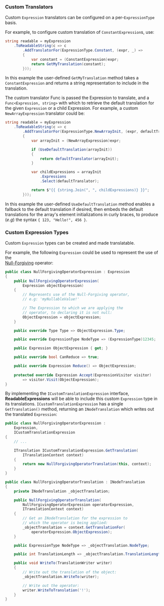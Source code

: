### Custom Translators

Custom `Expression` translators can be configured on a per-`ExpressionType` basis.

For example, to configure custom translation of `ConstantExpression`s, use:

```cs
string readable = myExpression
    .ToReadableString(c => c
        .AddTranslatorFor(ExpressionType.Constant, (expr, _) =>
        {
            var constant = (ConstantExpression)expr;
            return GetMyTranslation(constant);
        }));
```

In this example the user-defined `GetMyTranslation` method takes a `ConstantExpression`
and returns a string representation to include in the translation.

The custom translator Func is passed the Expression to translate, and a 
`Func<Expression, string>` with which to retrieve the default translation for the given `Expression`
or a child Expression. For example, a custom `NewArrayExpression` translator could be:

```cs
string readable = myExpression
    .ToReadableString(c => c
        .AddTranslatorFor(ExpressionType.NewArrayInit, (expr, defaultTranslator) =>
        {
            var arrayInit = (NewArrayExpression)expr;

            if (UseDefaultTranslation(arrayInit))
            {
                return defaultTranslator(arrayInit);
            }

            var childExpressions = arrayInit
                .Expressions
                .Select(defaultTranslator);

            return $"{{ {string.Join(", ", childExpressions)} }}";
        }));
```

In this example the user-defined `UseDefaultTranslation` method enables a fallback to the default
translation if desired, then embeds the default translations for the array's element initializations
in curly braces, to produce (*e.g*) the syntax `{ 123, "Hello!", 456 }`.

### Custom Expression Types

Custom `Expression` types can be created and made translatable.

For example, the following `Expression` could be used to represent the use of the  
[Null-Forgiving](https://docs.microsoft.com/en-us/dotnet/csharp/language-reference/operators/null-forgiving) 
operator:

```cs
public class NullForgivingOperatorExpression : Expression
{
    public NullForgivingOperatorExpression(
        Expression objectExpression)
    {
        // Represents use of the Null-Forgiving operator, 
        // e.g: 'myNullableValue!'

        // The Expression to which we are applying the 
        // operator, to declaring it is not null:
        ObjectExpression = objectExpression;
    }

    public override Type Type => ObjectExpression.Type;

    public override ExpressionType NodeType => (ExpressionType)12345;

    public Expression ObjectExpression { get; }

    public override bool CanReduce => true;

    public override Expression Reduce() => ObjectExpression;
    
    protected override Expression Accept(ExpressionVisitor visitor)
        => visitor.Visit(ObjectExpression);
}
```

By implementing the `ICustomTranslationExpression` interface, **ReadableExpressions** will be able
to include this custom `Expression` type in its translations. `ICustomTranslationExpression` has a
single `GetTranslation()` method, returning an `INodeTranslation` which writes out the translated 
`Expression`:

```cs
public class NullForgivingOperatorExpression : 
    Expression,
    ICustomTranslationExpression
{
    // ...

    ITranslation ICustomTranslationExpression.GetTranslation(
        ITranslationContext context)
    {
        return new NullForgivingOperatorTranslation(this, context);
    }
}

public class NullForgivingOperatorTranslation : INodeTranslation
{
    private INodeTranslation _objectTranslation;

    public NullForgivingOperatorTranslation(
        NullForgivingOperatorExpression operatorExpression,
        ITranslationContext context)
    {
        // Get an INodeTranslation for the expression to 
        // which the operator is being applied:
        _objectTranslation = context.GetTranslationFor(
            operatorExpression.ObjectExpression);
    }

    public ExpressionType NodeType => _objectTranslation.NodeType;

    public int TranslationLength => _objectTranslation.TranslationLength + 1;

    public void WriteTo(TranslationWriter writer)
    {
        // Write out the translation of the object:
        _objectTranslation.WriteTo(writer);

        // Write out the operator:
        writer.WriteToTranslation('!');
    }
}
```